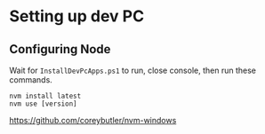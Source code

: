 # Setting up dev PC

## Configuring Node

Wait for `InstallDevPcApps.ps1` to run, close console, then run these commands.

```
nvm install latest
nvm use [version]
```

<https://github.com/coreybutler/nvm-windows>